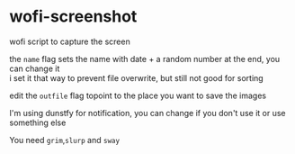 # wofi-screenshot
wofi script to capture the screen

the ```name``` flag sets the name with date + a random number at the end, you can change it   
i set it that way to prevent file overwrite, but still not good for sorting

edit the ```outfile``` flag topoint to the place you want to save the images   

I'm using dunstfy for notification, you can change if you don't use it or use something else   

You need ```grim```,```slurp``` and ```sway```
